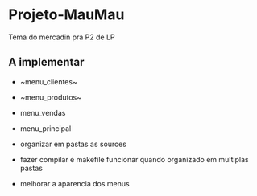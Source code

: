 # Projeto-MauMau
Tema do mercadin pra P2 de LP

## A implementar
- ~menu_clientes~
- ~menu_produtos~
- menu_vendas
- menu_principal

- organizar em pastas as sources
- fazer compilar e makefile funcionar quando organizado em multiplas pastas
- melhorar a aparencia dos menus 
